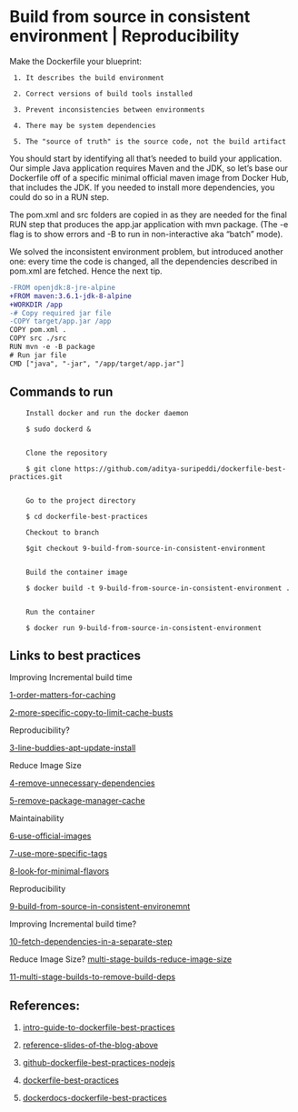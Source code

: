 # Build from source in consistent environment |  Reproducibility

Make the Dockerfile your blueprint:

     1. It describes the build environment
     
     2. Correct versions of build tools installed
     
     3. Prevent inconsistencies between environments
     
     4. There may be system dependencies
     
     5. The "source of truth" is the source code, not the build artifact
     

You should start by identifying all that’s needed to build your application. Our simple Java application
requires Maven and the JDK, so let’s base our Dockerfile off of a specific minimal official maven image
from Docker Hub, that includes the JDK. If you needed to install more dependencies, you could do so in a RUN step.

The pom.xml and src folders are copied in as they are needed for the final RUN step that produces the
app.jar application with mvn package. (The -e flag is to show errors and -B to run in non-interactive aka “batch” mode).

We solved the inconsistent environment problem, but introduced another one: every time the code is changed, all the
dependencies described in pom.xml are fetched. Hence the next tip.


```diff
-FROM openjdk:8-jre-alpine
+FROM maven:3.6.1-jdk-8-alpine
+WORKDIR /app
-# Copy required jar file
-COPY target/app.jar /app
COPY pom.xml .
COPY src ./src
RUN mvn -e -B package
# Run jar file
CMD ["java", "-jar", "/app/target/app.jar"]   
```

## Commands to run 

```
    Install docker and run the docker daemon
 
    $ sudo dockerd &    
 
 
    Clone the repository 
 
    $ git clone https://github.com/aditya-suripeddi/dockerfile-best-practices.git
 
 
    Go to the project directory 
 
    $ cd dockerfile-best-practices
 
    Checkout to branch 
  
    $git checkout 9-build-from-source-in-consistent-environment
  
 
    Build the container image
 
    $ docker build -t 9-build-from-source-in-consistent-environment . 
 
 
    Run the container
 
    $ docker run 9-build-from-source-in-consistent-environment
 ```


## Links to best practices

Improving Incremental build time

[1-order-matters-for-caching](https://github.com/aditya-suripeddi/dockerfile-best-practices/tree/1-order-matters-for-caching) 

[2-more-specific-copy-to-limit-cache-busts](https://github.com/aditya-suripeddi/dockerfile-best-practices/tree/2-more-specific-copy-to-limit-cache-busts)

Reproducibility?

[3-line-buddies-apt-update-install](https://github.com/aditya-suripeddi/dockerfile-best-practices/tree/3-line-buddies-apt-update-install)

Reduce Image Size

[4-remove-unnecessary-dependencies](https://github.com/aditya-suripeddi/dockerfile-best-practices/tree/4-remove-unnecessary-dependencies)

[5-remove-package-manager-cache](https://github.com/aditya-suripeddi/dockerfile-best-practices/tree/5-remove-package-manager-cache)

Maintainability 

[6-use-official-images](https://github.com/aditya-suripeddi/dockerfile-best-practices/tree/6-use-official-images)

[7-use-more-specific-tags](https://github.com/aditya-suripeddi/dockerfile-best-practices/tree/7-user-more-specific-tags)

[8-look-for-minimal-flavors](https://github.com/aditya-suripeddi/dockerfile-best-practices/tree/8-look-for-mininal-flavors)

Reproducibility

[9-build-from-source-in-consistent-environemnt](https://github.com/aditya-suripeddi/dockerfile-best-practices/tree/9-build-from-source-in-consistent-environment)

Improving Incremental build time?

[10-fetch-dependencies-in-a-separate-step](https://github.com/aditya-suripeddi/dockerfile-best-practices/tree/10-fetch-dependencies-in-a-separate-step)

Reduce Image Size? [multi-stage-builds-reduce-image-size](https://blog.logrocket.com/reduce-docker-image-sizes-using-multi-stage-builds/#:~:text=Multi%2Dstage%20builds%20in%20Docker,easy%20to%20read%20and%20understand.)

[11-multi-stage-builds-to-remove-build-deps](https://github.com/aditya-suripeddi/dockerfile-best-practices/tree/11-multi-stage-builds-to-remove-build-deps)


## References:

  1.  [intro-guide-to-dockerfile-best-practices](https://www.docker.com/blog/intro-guide-to-dockerfile-best-practices/)

  2.  [reference-slides-of-the-blog-above](https://drive.google.com/file/d/16t_-DRTohzyVPJy6Cx8a3PxLQ-95CfYK/view)

  3.  [github-dockerfile-best-practices-nodejs](https://github.com/juan131/dockerfile-best-practices)
  
  4.  [dockerfile-best-practices](https://www.youtube.com/watch?v=JofsaZ3H1qM&t=391s)

  5.  [dockerdocs-dockerfile-best-practices](https://docs.docker.com/develop/develop-images/dockerfile_best-practices/)
